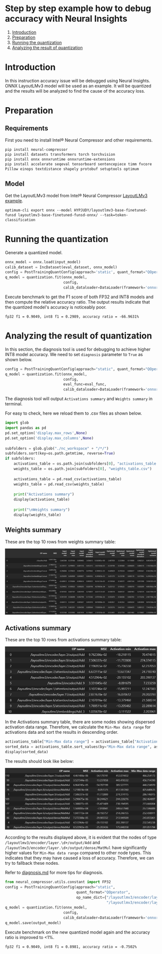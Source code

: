 # Step by step example how to debug accuracy with Neural Insights
1. [Introduction](#introduction)
2. [Preparation](#preparation)
3. [Running the quantization](#running-the-quantization)
4. [Analyzing the result of quantization](#-analyzing-the-result-of-quantization)

# Introduction
In this instruction accuracy issue will be debugged using Neural Insights. ONNX LayoutLMv3 model will be used as an example. It will be quantized and the results will be analyzed to find the cause of the accuracy loss.

# Preparation
## Requirements
First you need to install Intel® Neural Compressor and other requirements.
```shell
pip install neural-compressor 
pip install datasets transformers torch torchvision
pip install onnx onnxruntime onnxruntime-extensions
pip install accelerate seqeval tensorboard sentencepiece timm fvcore Pillow einops textdistance shapely protobuf setuptools optimum
```

## Model
Get the LayoutLMv3 model from Intel® Neural Compressor [LayoutLMv3 example](https://github.com/intel/neural-compressor/tree/master/examples/onnxrt/nlp/huggingface_model/token_classification/layoutlmv3/quantization/ptq_static).
```shell
optimum-cli export onnx --model HYPJUDY/layoutlmv3-base-finetuned-funsd layoutlmv3-base-finetuned-funsd-onnx/ --task=token-classification
```

# Running the quantization
Generate a quantized model.
```python
onnx_model = onnx.load(input_model)
calib_dataset = IncDataset(eval_dataset, onnx_model)
config = PostTrainingQuantConfig(approach='static', quant_format="QOperator")
q_model = quantization.fit(onnx_model, 
                           config,
                           calib_dataloader=DataLoader(framework='onnxruntime', dataset=calib_dataset))
```

Execute benchmark to get the F1 score of both FP32 and INT8 models and then compute the relative accuracy ratio.
The output results indicate that the quantized model's accuracy is noticeably poor.

```
fp32 f1 = 0.9049, int8 f1 = 0.2989, accuracy ratio = -66.9631%
```

# Analyzing the result of quantization
In this section, the diagnosis tool is used for debugging to achieve higher INT8 model accuracy.
We need to set `diagnosis` parameter to `True` as shown below.
```python
config = PostTrainingQuantConfig(approach="static", quant_format="QOperator", quant_level=1, diagnosis=True) # set 'diagnosis' to True
q_model = quantization.fit(onnx_model, 
                           config, 
                           eval_func=eval_func, 
                           calib_dataloader=DataLoader(framework='onnxruntime', dataset=calib_dataset))
```
The diagnosis tool will output `Activations summary` and `Weights summary` in terminal. 

For easy to check, here we reload them to .csv files as shown below.
```python
import glob
import pandas as pd
pd.set_option('display.max_rows',None)
pd.set_option('display.max_columns',None)

subfolders = glob.glob("./nc_workspace" + "/*/")
subfolders.sort(key=os.path.getmtime, reverse=True)
if subfolders:
    activations_table = os.path.join(subfolders[0], "activations_table.csv")
    weights_table = os.path.join(subfolders[0], "weights_table.csv")
    
    activations_table = pd.read_csv(activations_table)
    weights_table = pd.read_csv(weights_table)
    
    print("Activations summary")
    display(activations_table)
    
    print("\nWeights summary")
    display(weights_table)
```

## Weights summary
These are the top 10 rows from weights summary table:

![weights_summary_onnx](./imgs/weights_summary_onnx.jpg)

## Activations summary
These are the top 10 rows from activations summary table:

![activations_summary_onnx](./imgs/activations_summary_onnx.jpg)

In the Activations summary table, there are some nodes showing dispersed activation data range. Therefore, we calculate the `Min-Max data range` for activations data and sort the results in descending order.

```python
activations_table["Min-Max data range"] = activations_table["Activation max"] - activations_table["Activation min"]
sorted_data = activations_table.sort_values(by="Min-Max data range", ascending=False)
display(sorted_data)
```

The results should look like below:

![min-max](./imgs/min-max.jpg)

According to the results displayed above, it is evident that the nodes of type `/layoutlmv3/encoder/layer.\d+/output/Add` and `/layoutlmv3/encoder/layer.\d+/output/dense/MatMul` have significantly higher values for `Min-Max data range` compared to other node types. This indicates that they may have caused a loss of accuracy. Therefore, we can try to fallback these nodes.

Refer to [diagnosis.md](https://github.com/intel/neural-compressor/blob/master/docs/source/diagnosis.md) for more tips for diagnosis.

```python
from neural_compressor.utils.constant import FP32
config = PostTrainingQuantConfig(approach="static", 
                                 quant_format="QOperator",
                                 op_name_dict={"/layoutlmv3/encoder/layer.\d+/output/dense/MatMul":FP32,
                                               "/layoutlmv3/encoder/layer.\d+/output/Add":FP32})
q_model = quantization.fit(onnx_model, 
                           config,
                           calib_dataloader=DataLoader(framework='onnxruntime', dataset=calib_dataset))
q_model.save(output_model)
```

Execute benchmark on the new quantized model again and the accuracy ratio is improved to <1%.
```
fp32 f1 = 0.9049, int8 f1 = 0.8981, accuracy ratio = -0.7502%
```
